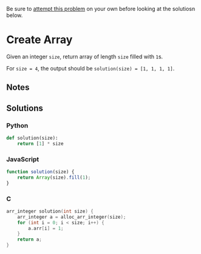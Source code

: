 Be sure to [attempt this problem](https://github.com/bsoist/codesignal-arcade-solutions) on your own before looking at the solutiosn below.

# Create Array

Given an integer `size`, return array of length `size` filled with `1`s.

For `size = 4`, the output should be `solution(size) = [1, 1, 1, 1]`.

## Notes

## Solutions

### Python
```python
def solution(size):
    return [1] * size
```

### JavaScript
```javascript
function solution(size) {
    return Array(size).fill(1);
}
```

### C
```c
arr_integer solution(int size) {
    arr_integer a = alloc_arr_integer(size);
    for (int i = 0; i < size; i++) {
        a.arr[i] = 1;
    }
    return a;
}
```